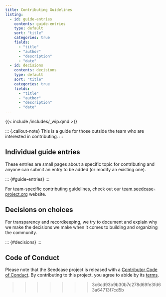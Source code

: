 ```yaml
---
title: Contributing Guidelines
listing:
  - id: guide-entries
    contents: guide-entries
    type: default
    sort: "title"
    categories: true
    fields: 
      - "title"
      - "author"
      - "description"
      - "date"
  - id: decisions
    contents: decisions
    type: default
    sort: "title"
    categories: true
    fields: 
      - "title"
      - "author"
      - "description"
      - "date"
---
```


{{< include /includes/_wip.qmd >}}

::: {.callout-note}
This is a guide for those outside the team who are interested in
contributing.
:::

## Individual guide entries

These entries are small pages about a specific topic for contributing
and anyone can submit an entry to be added (or modify an existing one).

::: {#guide-entries}
:::

For team-specific contributing guidelines, check out our
[team.seedcase-project.org](https://team.seedcase-project.org/) website.

## Decisions on choices

For transparency and recordkeeping, we try to document and explain why
we make the decisions we make when it comes to building and organizing
the community.

::: {#decisions}
:::

## Code of Conduct

Please note that the Seedcase project is released with a [Contributor
Code of
Conduct](https://contributor-covenant.org/version/2/1/CODE_OF_CONDUCT.html).
By contributing to this project, you agree to abide by its
[terms](CODE_OF_CONDUCT.md).
>>>>>>> 3c6cd93b9b30b7c278d69fe3fd63a64713f7cd5b
